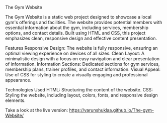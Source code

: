 The Gym Website

The Gym Website is a static web project designed to showcase a local gym's offerings and facilities. The website provides potential members with essential information about the gym, including services, membership options, and contact details. Built using HTML and CSS, this project emphasizes clean, responsive design and effective content presentation.

Features
Responsive Design: The website is fully responsive, ensuring an optimal viewing experience on devices of all sizes.
Clean Layout: A minimalistic design with a focus on easy navigation and clear presentation of information.
Information Sections: Dedicated sections for gym services, membership plans, trainer profiles, and contact information.
Visual Appeal: Use of CSS for styling to create a visually engaging and professional appearance.

Technologies Used
HTML: Structuring the content of the website.
CSS: Styling the website, including layout, colors, fonts, and responsive design elements.

Take a look at the live version: https://varunshuklaa.github.io/The-gym-Website/
